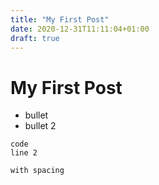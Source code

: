 ```yaml
---
title: "My First Post"
date: 2020-12-31T11:11:04+01:00
draft: true
---
```


# My First Post

* bullet
* bullet 2

```
code
line 2

with spacing
```

